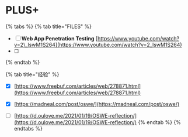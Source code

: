 # PLUS+

{% tabs %}
{% tab title="FILES" %}
* [ ] **Web App Penetration Testing**   [https://www.youtube.com/watch?v=2\_lswM1S264](https://www.youtube.com/watch?v=2_lswM1S264)
* [ ] 
{% endtab %}

{% tab title="经验" %}
* [x] [https://www.freebuf.com/articles/web/278871.html](https://www.freebuf.com/articles/web/278871.html)
* [x] [https://madneal.com/post/oswe/](https://madneal.com/post/oswe/)
* [ ] [https://d.oulove.me/2021/01/19/OSWE-reflection/](https://d.oulove.me/2021/01/19/OSWE-reflection/)
{% endtab %}
{% endtabs %}

